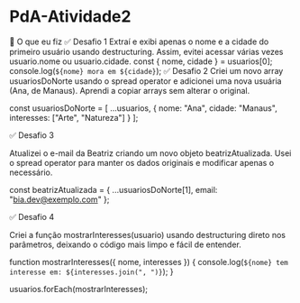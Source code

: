 # PdA-Atividade2
📝 O que eu fiz ✅ Desafio 1  Extraí e exibi apenas o nome e a cidade do primeiro usuário usando destructuring. Assim, evitei acessar várias vezes usuario.nome ou usuario.cidade.  const { nome, cidade } = usuarios[0]; console.log(`${nome} mora em ${cidade}`);
✅ Desafio 2 Criei um novo array usuariosDoNorte usando o spread operator e adicionei uma nova usuária (Ana, de Manaus). Aprendi a copiar arrays sem alterar o original.

const usuariosDoNorte = [
  ...usuarios,
  {
    nome: "Ana",
    cidade: "Manaus",
    interesses: ["Arte", "Natureza"]
  }
];

✅ Desafio 3

Atualizei o e-mail da Beatriz criando um novo objeto beatrizAtualizada. Usei o spread operator para manter os dados originais e modificar apenas o necessário.

const beatrizAtualizada = {
  ...usuariosDoNorte[1],
  email: "bia.dev@exemplo.com"
};

✅ Desafio 4

Criei a função mostrarInteresses(usuario) usando destructuring direto nos parâmetros, deixando o código mais limpo e fácil de entender.

function mostrarInteresses({ nome, interesses }) {
  console.log(`${nome} tem interesse em: ${interesses.join(", ")}`);
}

usuarios.forEach(mostrarInteresses);
